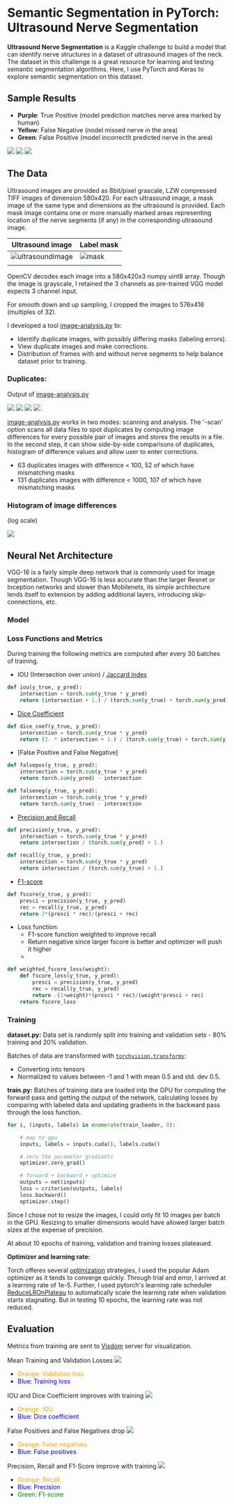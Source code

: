 # Semantic Segmentation in PyTorch: Ultrasound Nerve Segmentation

<b>Ultrasound Nerve Segmentation</b> is a Kaggle challenge to build a model that can identify nerve structures in a dataset of ultrasound images of the neck.
The dataset in this challenge is a great resource for learning and testing semantic segmentation algorithms. Here, I use PyTorch and Keras to explore semantic segmentation on this dataset.

## Sample Results

- **Purple**: True Positive (model prediction matches nerve area marked by human)
- **Yellow**: False Negative (nodel missed nerve in the area)
- **Green**: False Positive (model incorrectlt predicted nerve in the area)

![](out-good1.jpg)
![](out-good2.jpg)
![](out-miss1.jpg)

## The Data
Ultrasound images are provided as 8bit/pixel grascale, LZW compressed TIFF images of dimension 580x420. For each ultrasound image, a mask image of the same type and dimensions as the ultrasound is provided. Each mask image contains one or more manually marked areas representing location of the nerve segments (if any) in the corresponding ultrasound image.

| Ultrasound image| Label mask |
|---|---|
| ![ultrasoundimage](1_1.jpg) | ![mask](1_1_mask.jpg) |
| | |

OpenCV decodes each image into a 580x420x3 numpy uint8 array. Though the image is grayscale, I retained the 3 channels as pre-trained VGG model expects 3 channel input.

For smooth down and up sampling, I cropped the images to 576x416 (multiples of 32).

I developed a tool [image-analysis.py](./image-analysis.py) to:
- Identify duplicate images, with possibly differing masks (labeling errors).
- View duplicate images and make corrections.
- Distribution of frames with and without nerve segments to help balance dataset prior to training.

### Duplicates:
Output of [image-analysis.py](./image-analysis.py)

![](duplicate_images/dup1.png)
![](duplicate_images/dup2.png)
![](duplicate_images/dup3.png)
![](duplicate_images/dup4.png)

[image-analysis.py](./image-analysis.py) works in two modes: scanning and analysis. The '-scan' option scans all data files to spot duplicates by computing image differences for every possible pair of images and stores the results in a file. In the second step, it can show side-by-side comparisons of duplicates, histogram of difference values and allow user to enter corrections.

- 63 duplicates images with difference < 100, 52 of which have mismatching masks
- 131 duplicates images with difference < 1000, 107 of which have mismatching masks

### Histogram of image differences

(log scale)

![](./image-similarity.png)

## Neural Net Architecture
VGG-16 is a fairly simple deep network that is commonly used for image segmentation. Though VGG-16 is less accurate than the larger Resnet or Inception networks and slower than Mobilenets, its simple architecture lends itself to extension by adding additional layers, introducing skip-connections, etc.

### Model




### Loss Functions and Metrics
During training the following metrics are computed after every 30 batches of training.

- IOU (Intersection over union) / [Jaccard index](https://en.wikipedia.org/wiki/Jaccard_index)
```python
def iou(y_true, y_pred):
    intersection = torch.sum(y_true * y_pred)
    return (intersection + 1.) / (torch.sum(y_true) + torch.sum(y_pred) - intersection + 1.)
```

- [Dice Coefficient](https://en.wikipedia.org/wiki/S%C3%B8rensen%E2%80%93Dice_coefficient)
```python
def dice_coef(y_true, y_pred):
    intersection = torch.sum(y_true * y_pred)
    return (2. * intersection + 1.) / (torch.sum(y_true) + torch.sum(y_pred) + 1.)
```

- [False Positive and False Negative]
```python
def falsepos(y_true, y_pred):
    intersection = torch.sum(y_true * y_pred)
    return torch.sum(y_pred) - intersection

def falseneg(y_true, y_pred):
    intersection = torch.sum(y_true * y_pred)
    return torch.sum(y_true) - intersection
```

- [Precision and Recall](https://en.wikipedia.org/wiki/Precision_and_recall)
```python
def precision(y_true, y_pred):
    intersection = torch.sum(y_true * y_pred)
    return intersection / (torch.sum(y_pred) + 1.)

def recall(y_true, y_pred):
    intersection = torch.sum(y_true * y_pred)
    return intersection / (torch.sum(y_true) + 1.)
```

- [F1-score](https://en.wikipedia.org/wiki/F1_score)
```python
def fscore(y_true, y_pred):
    presci = precision(y_true, y_pred)
    rec = recall(y_true, y_pred)
    return 2*(presci * rec)/(presci + rec)
```

- Loss function: 
  - F1-score function weighted to improve recall
  - Return negative since larger fscore is better and optimizer will push it higher
  - 
```python
def weighted_fscore_loss(weight):
    def fscore_loss(y_true, y_pred):
        presci = precision(y_true, y_pred)
        rec = recall(y_true, y_pred)
        return -(1+weight)*(presci * rec)/(weight*presci + rec)
    return fscore_loss
```

### Training

**dataset.py:**
Data set is randomly split into training and validation sets - 80% training and 20% validation.

Batches of data are transformed with [``` torchvision.transforms ```](https://pytorch.org/docs/stable/torchvision/transforms.html):
- Converting into tensors
- Normalized to values between -1 and 1 with mean 0.5 and std. dev 0.5.

**train.py:**
Batches of training data are loaded intp the GPU for computing the forward pass and getting the output of the network, calculating losses by comparing with labeled data and updating gradients in the backward pass through the loss function.

``` python
for i, (inputs, labels) in enumerate(train_loader, 0):

    # map to gpu
    inputs, labels = inputs.cuda(), labels.cuda()

    # zero the parameter gradients
    optimizer.zero_grad()

    # forward + backward + optimize
    outputs = net(inputs)
    loss = criterion(outputs, labels)
    loss.backward()
    optimizer.step()
```

Since I chose not to resize the images, I could only fit 10 images per batch in the GPU.
Resizing to smaller dimensions would have allowed larger batch sizes at the expense of precision.

At about 10 epochs of training, validation and training losses plateaued.

**Optimizer and learning rate:**

Torch offeres several [optimization](https://pytorch.org/docs/stable/optim.html) strategies, I used the popular Adam optimizer as it tends to converge quickly.
Through trial and error, I arrived at a learning rate of 1e-5. Further, I used pytorch's learning rate scheduler [ReduceLROnPlateau](https://pytorch.org/docs/stable/optim.html#torch.optim.lr_scheduler.ReduceLROnPlateau) to automatically scale the learning rate when validation starts stagnating. But in testing 10 epochs, the learning rate was not reduced.

## Evaluation
Metrics from training are sent to [Visdom](https://github.com/facebookresearch/visdom) server for visualization.

Mean Training and Validation Losses
![](losses.png)
- <span style="color:orange">Orange: Validation loss</span> 
- <span style="color:blue">Blue: Training loss</span> 

IOU and Dice Coefficient improves with training
![](iou,dice.png)
- <span style="color:orange">Orange: IOU</span>
- <span style="color:blue">Blue: Dice coefficient</span>

False Positives and False Negatives drop
![](fpfn.png)
- <span style="color:orange">Orange: False negatives</span>
- <span style="color:blue">Blue: False positives</span>

Precision, Recall and F1-Score improve with training
![](fscore.png)
- <span style="color:orange">Orange: Recall</span>
- <span style="color:blue">Blue: Precision</span>
- <span style="color:green">Green: F1-score</span>
